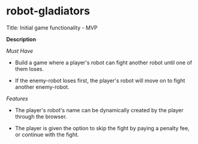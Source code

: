 # robot-gladiators
Title: Initial game functionality - MVP

**Description**

_Must Have_

- Build a game where a player's robot can fight another robot until one of them loses.

- If the enemy-robot loses first, the player's robot will move on to fight another enemy-robot.

_Features_

- The player's robot's name can be dynamically created by the player through the browser.

- The player is given the option to skip the fight by paying a penalty fee, or continue with the fight.
